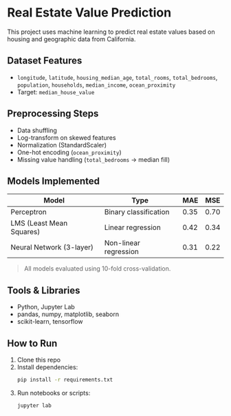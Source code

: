 # Real Estate Value Prediction

This project uses machine learning to predict real estate values based on housing and geographic data from California.

## Dataset Features

- `longitude`, `latitude`, `housing_median_age`, `total_rooms`, `total_bedrooms`, `population`, `households`, `median_income`, `ocean_proximity`
- Target: `median_house_value`

## Preprocessing Steps

- Data shuffling
- Log-transform on skewed features
- Normalization (StandardScaler)
- One-hot encoding (`ocean_proximity`)
- Missing value handling (`total_bedrooms` → median fill)

## Models Implemented

| Model                     | Type                  | MAE   | MSE   |
|--------------------------|-----------------------|-------|-------|
| Perceptron               | Binary classification | 0.35  | 0.70  |
| LMS (Least Mean Squares) | Linear regression     | 0.42  | 0.34  |
| Neural Network (3-layer) | Non-linear regression | 0.31  | 0.22  |

> All models evaluated using 10-fold cross-validation.

## Tools & Libraries

- Python, Jupyter Lab
- pandas, numpy, matplotlib, seaborn
- scikit-learn, tensorflow

## How to Run

1. Clone this repo
2. Install dependencies:
   ```bash
   pip install -r requirements.txt
3. Run notebooks or scripts:
   ```bash
   jupyter lab

